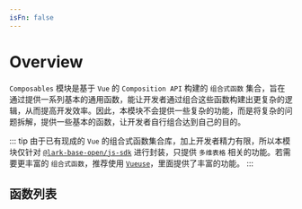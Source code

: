 ```yaml
---
isFn: false
---
```


# Overview

`Composables` 模块是基于 `Vue` 的 `Composition API` 构建的 `组合式函数` 集合，旨在通过提供一系列基本的通用函数，能让开发者通过组合这些函数构建出更复杂的逻辑，从而提高开发效率。因此，本模块不会提供一些复杂的功能，而是将复杂的问题拆解，提供一些基本的函数，让开发者自行组合达到自己的目的。

::: tip
由于已有现成的 `Vue` 的组合式函数集合库，加上开发者精力有限，所以本模块仅针对 [`@lark-base-open/js-sdk`](https://lark-base-team.github.io/js-sdk-docs/zh/) 进行封装，只提供 `多维表格` 相关的功能。若需要更丰富的 `组合式函数`，推荐使用 [`Vueuse`](https://vueuse.org/)，里面提供了丰富的功能。
:::

## 函数列表

<FunctionList module="composables" />
